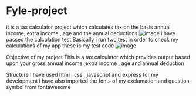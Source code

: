 # Fyle-project
it is a tax calculator project which calculates tax on the basis annual income, extra income , age and the annual deductions
![image](https://github.com/Arindamghosh32/Fyle-project/assets/138763107/8a3580ca-9002-4a70-a016-072887025f02)
i have passed the calculation test 
Basically i run two test in order to check my calculations of my app
these is my test code
![image](https://github.com/Arindamghosh32/Fyle-project/assets/138763107/183a2c76-166a-4467-930a-ae3716123f52)

Objective of my project 
This is a tax calculator which provides output based upon your gross annual income ,extra income , age and annual deduction

Structure
I have used html , css , javascript and express for my development 
i have also imported the fonts of my exclamation and question symbol from fontawesome



